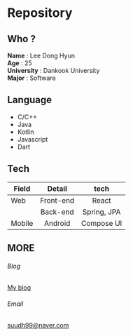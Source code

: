 
<!---
dongsuu/dongsuu is a ✨ special ✨ repository because its `README.md` (this file) appears on your GitHub profile.
You can click the Preview link to take a look at your changes.
--->
# Repository

## Who ? 
 __Name__ : Lee Dong Hyun <br>
 __Age__ : 25 <br>
 __University__ : Dankook University <br>
 __Major__ : Software <br>
 
 ## Language 
 * C/C++ 
 * Java 
 * Kotlin
 * Javascript
 * Dart
 
 ## Tech 
 | Field | Detail    | tech         |
 | ---   | :---:     | :---:        |
 | Web   | Front-end | React        | 
 |       | Back-end  | Spring, JPA  | 
 | Mobile| Android   | Compose UI   |
 
 
 ## MORE 
 ###### Blog
 [My blog](https://hyunn99.tistory.com)
 ###### Email
 suudh99@naver.com
 

